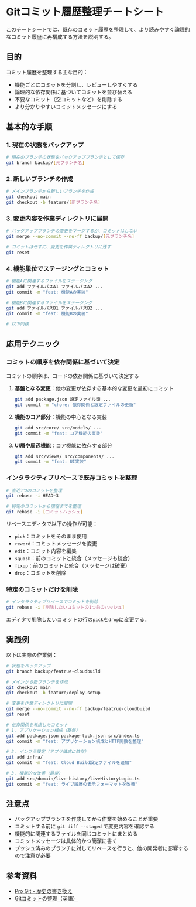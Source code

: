 # Gitコミット履歴整理チートシート

このチートシートでは、既存のコミット履歴を整理して、より読みやすく論理的なコミット履歴に再構成する方法を説明する。

## 目的

コミット履歴を整理する主な目的：
- 機能ごとにコミットを分割し、レビューしやすくする
- 論理的な依存関係に基づいてコミットを並び替える
- 不要なコミット（空コミットなど）を削除する
- より分かりやすいコミットメッセージにする

## 基本的な手順

### 1. 現在の状態をバックアップ

```bash
# 現在のブランチの状態をバックアップブランチとして保存
git branch backup/[元ブランチ名]
```

### 2. 新しいブランチの作成

```bash
# メインブランチから新しいブランチを作成
git checkout main
git checkout -b feature/[新ブランチ名]
```

### 3. 変更内容を作業ディレクトリに展開

```bash
# バックアップブランチの変更をマージするが、コミットはしない
git merge --no-commit --no-ff backup/[元ブランチ名]

# コミットはせずに、変更を作業ディレクトリに残す
git reset
```

### 4. 機能単位でステージングとコミット

```bash
# 機能Aに関連するファイルをステージング
git add ファイルパスA1 ファイルパスA2 ...
git commit -m "feat: 機能Aの実装"

# 機能Bに関連するファイルをステージング
git add ファイルパスB1 ファイルパスB2 ...
git commit -m "feat: 機能Bの実装"

# 以下同様
```

## 応用テクニック

### コミットの順序を依存関係に基づいて決定

コミットの順序は、コードの依存関係に基づいて決定する

1. **基盤となる変更**：他の変更が依存する基本的な変更を最初にコミット
   ```bash
   git add package.json 設定ファイル類 ...
   git commit -m "chore: 依存関係と設定ファイルの更新"
   ```

2. **機能のコア部分**：機能の中心となる実装
   ```bash
   git add src/core/ src/models/ ...
   git commit -m "feat: コア機能の実装"
   ```

3. **UI層や周辺機能**：コア機能に依存する部分
   ```bash
   git add src/views/ src/components/ ...
   git commit -m "feat: UI実装"
   ```

### インタラクティブリベースで既存コミットを整理

```bash
# 直近3つのコミットを整理
git rebase -i HEAD~3

# 特定のコミットから現在までを整理
git rebase -i [コミットハッシュ]
```

リベースエディタで以下の操作が可能：
- `pick`：コミットをそのまま使用
- `reword`：コミットメッセージを変更
- `edit`：コミット内容を編集
- `squash`：前のコミットと統合（メッセージも統合）
- `fixup`：前のコミットと統合（メッセージは破棄）
- `drop`：コミットを削除

### 特定のコミットだけを削除

```bash
# インタラクティブリベースでコミットを削除
git rebase -i [削除したいコミットの1つ前のハッシュ]
```

エディタで削除したいコミットの行の`pick`を`drop`に変更する。

## 実践例

以下は実際の作業例：

```bash
# 状態をバックアップ
git branch backup/featrue-cloudbuild

# メインから新ブランチを作成
git checkout main
git checkout -b feature/deploy-setup

# 変更を作業ディレクトリに展開
git merge --no-commit --no-ff backup/featrue-cloudbuild
git reset

# 依存関係を考慮したコミット
# 1. アプリケーション構成（基盤）
git add package.json package-lock.json src/index.ts
git commit -m "feat: アプリケーション構成とHTTP関数を整理"

# 2. インフラ設定（アプリ構成に依存）
git add infra/
git commit -m "feat: Cloud Build設定ファイルを追加"

# 3. 機能的な改善（最後）
git add src/domain/live-history/liveHistoryLogic.ts
git commit -m "feat: ライブ履歴の表示フォーマットを改善"
```

## 注意点

- バックアップブランチを作成してから作業を始めることが重要
- コミットする前に `git diff --staged` で変更内容を確認する
- 機能的に関連するファイルを同じコミットにまとめる
- コミットメッセージは具体的かつ簡潔に書く
- プッシュ済みのブランチに対してリベースを行うと、他の開発者に影響するので注意が必要

## 参考資料

- [Pro Git - 歴史の書き換え](https://git-scm.com/book/ja/v2/Git-%E3%81%AE%E3%81%95%E3%81%BE%E3%81%96%E3%81%BE%E3%81%AA%E3%83%84%E3%83%BC%E3%83%AB-%E6%AD%B4%E5%8F%B2%E3%81%AE%E6%9B%B8%E3%81%8D%E6%8F%9B%E3%81%88)
- [Gitコミットの整理（英語）](https://git-scm.com/book/en/v2/Git-Tools-Rewriting-History)